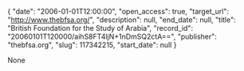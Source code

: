 {
  "date": "2006-01-01T12:00:00", 
  "open_access": true, 
  "target_url": "http://www.thebfsa.org/", 
  "description": null, 
  "end_date": null, 
  "title": "British Foundation for the Study of Arabia", 
  "record_id": "20060101T120000/aihS8FT4ljN+1nDmSQ2ctA==", 
  "publisher": "thebfsa.org", 
  "slug": 117342215, 
  "start_date": null
}

None